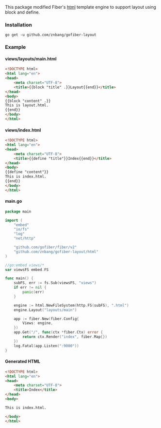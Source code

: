 This package modified Fiber's [html](https://github.com/gofiber/template/tree/master/html) template engine to support layout using block and define.
### Installation
```
go get -u github.com/znbang/gofiber-layout
```

### Example
#### views/layouts/main.html
```html
<!DOCTYPE html>
<html lang="en">
<head>
    <meta charset="UTF-8">
    <title>{{block "title" .}}Layout{{end}}</title>
</head>
<body>
{{block "content" .}}
This is layout.html.
{{end}}
</body>
</html>
```
#### views/index.html
```html
<!DOCTYPE html>
<html lang="en">
<head>
    <meta charset="UTF-8">
    <title>{{define "title"}}Index{{end}}</title>
</head>
<body>
{{define "content"}}
This is index.html.
{{end}}
</body>
</html>
```

#### main.go
```go
package main

import (
	"embed"
	"io/fs"
	"log"
	"net/http"

	"github.com/gofiber/fiber/v2"
	"github.com/znbang/gofiber-layout/html"
)

//go:embed views/*
var viewsFS embed.FS

func main() {
	subFS, err := fs.Sub(viewsFS, "views")
	if err != nil {
		panic(err)
	}

	engine := html.NewFileSystem(http.FS(subFS), ".html")
	engine.Layout("layouts/main")

	app := fiber.New(fiber.Config{
		Views: engine,
	})
	app.Get("/", func(ctx *fiber.Ctx) error {
		return ctx.Render("index", fiber.Map{})
	})
	log.Fatal(app.Listen(":9000"))
}
```

#### Generated HTML
```html
<!DOCTYPE html>
<html lang="en">
<head>
    <meta charset="UTF-8">
    <title>Index</title>
</head>
<body>

This is index.html.

</body>
</html>
```